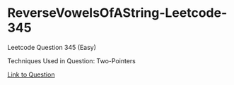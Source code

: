 # ReverseVowelsOfAString-Leetcode-345

Leetcode Question 345 (Easy)

Techniques Used in Question:
Two-Pointers

[Link to Question](https://leetcode.com/problems/reverse-vowels-of-a-string/)
